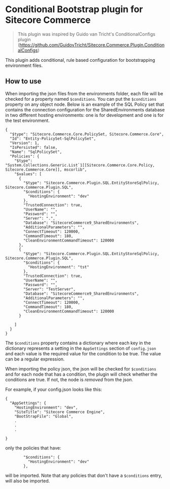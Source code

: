# Conditional Bootstrap plugin for Sitecore Commerce

> This plugin was inspired by Guido van Tricht's ConditionalConfigs plugin (https://github.com/GuidovTricht/Sitecore.Commerce.Plugin.ConditionalConfigs)

This plugin adds conditional, rule based configuration for bootstrapping environment files. 

## How to use

When importing the json files from the environments folder, each file will be checked for a property named `$conditions`. You can put the `$conditions` property on any object node. Below is an example of the SQL Policy set that contains the connection configuration for the SharedEnvironments database in two different hosting environments: one is for development and one is for the test environment.

```
{
  "$type": "Sitecore.Commerce.Core.PolicySet, Sitecore.Commerce.Core",
  "Id": "Entity-PolicySet-SqlPolicySet",
  "Version": 1,
  "IsPersisted": false,
  "Name": "SqlPolicySet",
  "Policies": {
    "$type": "System.Collections.Generic.List`1[[Sitecore.Commerce.Core.Policy, Sitecore.Commerce.Core]], mscorlib",
    "$values": [
      {
        "$type": "Sitecore.Commerce.Plugin.SQL.EntityStoreSqlPolicy, Sitecore.Commerce.Plugin.SQL",
        "$conditions": {
          "HostingEnvironment": "dev"
        },
        "TrustedConnection": true,
        "UserName": "",
        "Password": "",
        "Server": ".",
        "Database": "SitecoreCommerce9_SharedEnvironments",
        "AdditionalParameters": "",
        "ConnectTimeout": 120000,
        "CommandTimeout": 180,
        "CleanEnvironmentCommandTimeout": 120000
      },
      {
        "$type": "Sitecore.Commerce.Plugin.SQL.EntityStoreSqlPolicy, Sitecore.Commerce.Plugin.SQL",
        "$conditions": {
          "HostingEnvironment": "tst"
        },
        "TrustedConnection": true,
        "UserName": "",
        "Password": "",
        "Server": "TestServer",
        "Database": "SitecoreCommerce9_SharedEnvironments",
        "AdditionalParameters": "",
        "ConnectTimeout": 120000,
        "CommandTimeout": 180,
        "CleanEnvironmentCommandTimeout": 120000
      }

    ]
  }
}

```

The `$conditions` property contains a dictionary where each key in the dictionary represents a setting in the `AppSettings` section of `config.json` and each value is the required value for the condition to be true.  The value can be a regular expression. 

When importing the policy json, the json will be checked for `$conditions` and for each node that has a condition, the plugin will check whether the conditions are true. If not, the node is *removed* from the json. 

For example, if your config.json looks like this:

```
{
  "AppSettings": {
    "HostingEnvironment": "dev",
    "SiteTitle": "Sitecore Commerce Engine",
    "BootStrapFile": "Global",
    .
    .
    .

}
```

only the policies that have:

```
        "$conditions": {
          "HostingEnvironment": "dev"
        },
```
will be imported. Note that any policies that don't have a `$conditions` entry, will also be imported.

